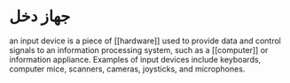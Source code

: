 
# جهاز دخل

an input device is a piece of [[hardware]] used to provide data and control signals to an information processing system, such as a [[computer]] or information appliance. Examples of input devices include keyboards, computer mice, scanners, cameras, joysticks, and microphones.